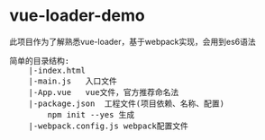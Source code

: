 # vue-loader-demo

此项目作为了解熟悉vue-loader，基于webpack实现，会用到es6语法

<pre>简单的目录结构:
	|-index.html
	|-main.js	入口文件
	|-App.vue	vue文件，官方推荐命名法
	|-package.json	工程文件(项目依赖、名称、配置)
		npm init --yes 生成
	|-webpack.config.js	webpack配置文件
</pre>

